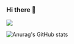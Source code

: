 ### Hi there 👋

<!--
**M1ngD0ng/M1ngD0ng** is a ✨ _special_ ✨ repository because its `README.md` (this file) appears on your GitHub profile.

Here are some ideas to get you started:

- 🔭 I’m currently working on ...
- 🌱 I’m currently learning ...
- 👯 I’m looking to collaborate on ...
- 🤔 I’m looking for help with ...
- 💬 Ask me about ...
- 📫 How to reach me: ...
- 😄 Pronouns: ...
- ⚡ Fun fact: ...
-->

<a href="https://www.instagram.com/mmm__j2/" target="_blank"><img src="https://img.shields.io/badge/mmm_j2-#000000?style=flat&logo=Instagram&logoColor=E4405F"/></a>

![Anurag's GitHub stats](https://github-readme-stats.vercel.app/api?username=M1ngD0ng&show_icons=true&theme=radical)
